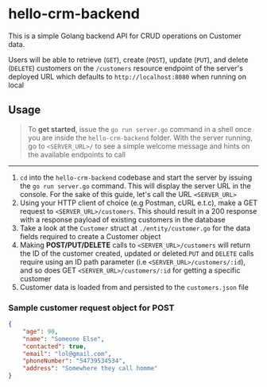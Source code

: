 # hello-crm-backend

This is a simple Golang backend API for CRUD operations on Customer data. 

Users will be able to retrieve (`GET`), create (`POST`), update (`PUT`), and delete (`DELETE`) customers on the `/customers` resource endpoint of the server's deployed URL which defaults to `http://localhost:8080` when running on local

## Usage

> To **get started**, issue the `go run server.go` command in a shell once you are inside the `hello-crm-backend` folder. With the server running, go to `<SERVER_URL>/` to see a simple welcome message and hints on the available endpoints to call

---

1.  `cd` into the `hello-crm-backend` codebase and start the server by issuing the `go run server.go` command. This will display the server URL in the console. For the sake of this guide, let's call the URL `<SERVER_URL>`
2.  Using your HTTP client of choice (e.g Postman, cURL e.t.c), make a GET request to `<SERVER_URL>/customers`. This should result in a 200 response with a response payload of existing customers in the database
3.  Take a look at the `Customer` struct at `./entity/customer.go` for the data fields required to create a Customer object
4.  Making **POST/PUT/DELETE** calls to `<SERVER_URL>/customers` will return the ID of the customer created, updated or deleted.`PUT` and `DELETE` calls require using an ID path parameter (i.e `<SERVER_URL>/customers/:id`), and so does GET `<SERVER_URL>/customers/:id` for getting a specific customer
5.  Customer data is loaded from and persisted to the `customers.json` file

### Sample customer request object for POST

```json
{
    "age": 90,
    "name": "Someone Else",
    "contacted": true,
    "email": "lol@gmail.com",
    "phoneNumber": "54739534534",
    "address": "Somewhere they call homme"
}

```
